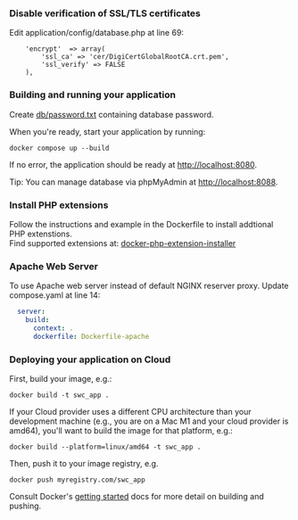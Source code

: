 ### Disable verification of SSL/TLS certificates  
Edit application/config/database.php at line 69:
```file application/config/database.php
    'encrypt'  => array(
		'ssl_ca' => 'cer/DigiCertGlobalRootCA.crt.pem',
        'ssl_verify' => FALSE
    ),
```  

### Building and running your application  
Create [db/password.txt](https://docs.docker.com/compose/use-secrets/) containing database password. 

When you're ready, start your application by running:  
```shell
docker compose up --build
```
If no error, the application should be ready at [http://localhost:8080](http://localhost:8080).

Tip: You can manage database via phpMyAdmin at [http://localhost:8088](http://localhost:8088).

### Install PHP extensions
Follow the instructions and example in the Dockerfile to install addtional PHP extenstions.  
Find supported extensions at: [docker-php-extension-installer](https://github.com/mlocati/docker-php-extension-installer)

### Apache Web Server

To use Apache web server instead of default NGINX reserver proxy.
Update compose.yaml at line 14:
```yml
  server:
    build:
      context: .
      dockerfile: Dockerfile-apache
```

### Deploying your application on Cloud

First, build your image, e.g.: 
```shell
docker build -t swc_app .
```

If your Cloud provider uses a different CPU architecture than your development
machine (e.g., you are on a Mac M1 and your cloud provider is amd64),
you'll want to build the image for that platform, e.g.:
```shell
docker build --platform=linux/amd64 -t swc_app .
```

Then, push it to your image registry, e.g.  
```shell
docker push myregistry.com/swc_app
```
Consult Docker's [getting started](https://docs.docker.com/go/get-started-sharing/)
docs for more detail on building and pushing.
